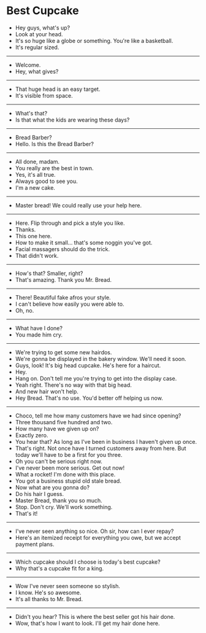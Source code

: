 # Best Cupcake

- Hey guys, what's up?
- Look at your head.
- It's so huge like a globe or something. You're like a basketball.
- It's regular sized.
***
- Welcome.
- Hey, what gives?
***
- That huge head is an easy target.
- It's visible from space.
***
- What's that?
- Is that what the kids are wearing these days?
***
- Bread Barber?
- Hello. Is this the Bread Barber?
***
- All done, madam.
- You really are the best in town.
- Yes, it's all true.
- Always good to see you.
- I'm a new cake.
***
- Master bread! We could really use your help here.
***
- Here. Flip through and pick a style you like.
- Thanks.
- This one here.
- How to make it small... that's some noggin you've got.
- Facial massagers should do the trick.
- That didn't work.
***
- How's that? Smaller, right?
- That's amazing. Thank you Mr. Bread.
***
- There! Beautiful fake afros your style.
- I can't believe how easily you were able to.
- Oh, no.
***
- What have I done?
- You made him cry.
***
- We're trying to get some new hairdos.
- We're gonna be displayed in the bakery window. We'll need it soon.
- Guys, look! It's big head cupcake. He's here for a haircut.
- Hey.
- Hang on. Don't tell me you're trying to get into the display case.
- Yeah right. There's no way with that big head.
- And new hair won't help.
- Hey Bread. That's no use. You'd better off helping us now.
***
- Choco, tell me how many customers have we had since opening?
- Three thousand five hundred and two.
- How many have we given up on?
- Exactly zero.
- You hear that? As long as I've been in business I haven't given up once.
- That's right. Not once have I turned customers away from here. But today we'll have to be a first for you three.
- Oh you can't be serious right now.
- I've never been more serious. Get out now!
- What a rocket! I'm done with this place.
- You got a business stupid old stale bread.
- Now what are you gonna do?
- Do his hair I guess.
- Master Bread, thank you so much.
- Stop. Don't cry. We'll work something.
- That's it!
***
- I've never seen anything so nice. Oh sir, how can I ever repay?
- Here's an itemized receipt for everything you owe, but we accept payment plans.
***
- Which cupcake should I choose is today's best cupcake?
- Why that's a cupcake fit for a king.
***
- Wow I've never seen someone so stylish.
- I know. He's so awesome.
- It's all thanks to Mr. Bread.
***
- Didn't you hear? This is where the best seller got his hair done.
- Wow, that's how I want to look. I'll get my hair done here.
